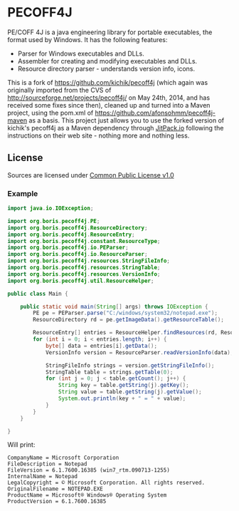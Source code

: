 # PECOFF4J

PE/COFF 4J is a java engineering library for portable executables, the format used by Windows. It has the following features:

* Parser for Windows executables and DLLs.
* Assembler for creating and modifying executables and DLLs.
* Resource directory parser - understands version info, icons.

This is a fork of https://github.com/kichik/pecoff4j (which again was originally imported from the CVS of http://sourceforge.net/projects/pecoff4j/ on May 24th, 2014, and has received some fixes since then), cleaned up and turned into a Maven project, using the pom.xml of https://github.com/afonsohmm/pecoff4j-maven as a basis. This project just allows you to use the forked version of kichik's pecoff4j as a Maven dependency through [JitPack.io](https://jitpack.io/) following the instructions on their web site - nothing more and nothing less.

## License

Sources are licensed under [Common Public License v1.0](http://www.eclipse.org/legal/cpl-v10.html)

### Example

```java
import java.io.IOException;

import org.boris.pecoff4j.PE;
import org.boris.pecoff4j.ResourceDirectory;
import org.boris.pecoff4j.ResourceEntry;
import org.boris.pecoff4j.constant.ResourceType;
import org.boris.pecoff4j.io.PEParser;
import org.boris.pecoff4j.io.ResourceParser;
import org.boris.pecoff4j.resources.StringFileInfo;
import org.boris.pecoff4j.resources.StringTable;
import org.boris.pecoff4j.resources.VersionInfo;
import org.boris.pecoff4j.util.ResourceHelper;

public class Main {

	public static void main(String[] args) throws IOException {
		PE pe = PEParser.parse("C:/windows/system32/notepad.exe");
		ResourceDirectory rd = pe.getImageData().getResourceTable();

		ResourceEntry[] entries = ResourceHelper.findResources(rd, ResourceType.VERSION_INFO);
		for (int i = 0; i < entries.length; i++) {
			byte[] data = entries[i].getData();
			VersionInfo version = ResourceParser.readVersionInfo(data);

			StringFileInfo strings = version.getStringFileInfo();
			StringTable table = strings.getTable(0);
			for (int j = 0; j < table.getCount(); j++) {
				String key = table.getString(j).getKey();
				String value = table.getString(j).getValue();
				System.out.println(key + " = " + value);
			}
		}
	}

}

```

Will print:

```
CompanyName = Microsoft Corporation
FileDescription = Notepad
FileVersion = 6.1.7600.16385 (win7_rtm.090713-1255)
InternalName = Notepad
LegalCopyright = © Microsoft Corporation. All rights reserved.
OriginalFilename = NOTEPAD.EXE
ProductName = Microsoft® Windows® Operating System
ProductVersion = 6.1.7600.16385
```

